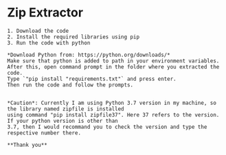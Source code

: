 # Zip Extractor

    1. Download the code
    2. Install the required libraries using pip
    3. Run the code with python

    *Download Python from: https://python.org/downloads/*
    Make sure that python is added to path in your environment variables.
    After this, open command prompt in the folder where you extracted the code.
    Type `"pip install "requirements.txt"` and press enter.
    Then run the code and follow the prompts.
    

    *Caution*: Currently I am using Python 3.7 version in my machine, so the library named zipfile is installed
    using command "pip install zipfile37". Here 37 refers to the version. If your python version is other than
    3.7, then I would recommand you to check the version and type the respective number there.

    **Thank you**

